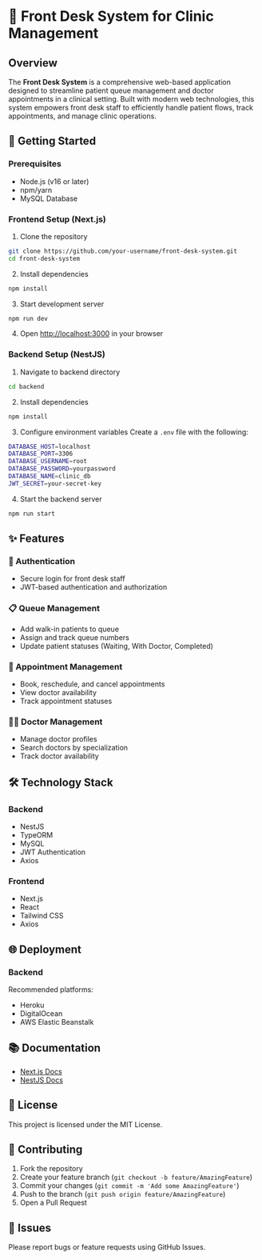 # 🏥 Front Desk System for Clinic Management

## Overview

The **Front Desk System** is a comprehensive web-based application designed to streamline patient queue management and doctor appointments in a clinical setting. Built with modern web technologies, this system empowers front desk staff to efficiently handle patient flows, track appointments, and manage clinic operations.

## 🚀 Getting Started

### Prerequisites
- Node.js (v16 or later)
- npm/yarn
- MySQL Database

### Frontend Setup (Next.js)

1. Clone the repository
```bash
git clone https://github.com/your-username/front-desk-system.git
cd front-desk-system
```

2. Install dependencies
```bash
npm install
```

3. Start development server
```bash
npm run dev
```

4. Open [http://localhost:3000](http://localhost:3000) in your browser

### Backend Setup (NestJS)

1. Navigate to backend directory
```bash
cd backend
```

2. Install dependencies
```bash
npm install
```

3. Configure environment variables
Create a `.env` file with the following:
```bash
DATABASE_HOST=localhost
DATABASE_PORT=3306
DATABASE_USERNAME=root
DATABASE_PASSWORD=yourpassword
DATABASE_NAME=clinic_db
JWT_SECRET=your-secret-key
```

4. Start the backend server
```bash
npm run start
```

## ✨ Features

### 🔐 Authentication
- Secure login for front desk staff
- JWT-based authentication and authorization

### 📋 Queue Management
- Add walk-in patients to queue
- Assign and track queue numbers
- Update patient statuses (Waiting, With Doctor, Completed)

### 📅 Appointment Management
- Book, reschedule, and cancel appointments
- View doctor availability
- Track appointment statuses

### 👩‍⚕️ Doctor Management
- Manage doctor profiles
- Search doctors by specialization
- Track doctor availability

## 🛠 Technology Stack

### Backend
- NestJS
- TypeORM
- MySQL
- JWT Authentication
- Axios

### Frontend
- Next.js
- React
- Tailwind CSS
- Axios

## 🌐 Deployment

### Backend
Recommended platforms:
- Heroku
- DigitalOcean
- AWS Elastic Beanstalk

## 📚 Documentation

- [Next.js Docs](https://nextjs.org/docs)
- [NestJS Docs](https://docs.nestjs.com/)

## 📄 License

This project is licensed under the MIT License.

## 🤝 Contributing

1. Fork the repository
2. Create your feature branch (`git checkout -b feature/AmazingFeature`)
3. Commit your changes (`git commit -m 'Add some AmazingFeature'`)
4. Push to the branch (`git push origin feature/AmazingFeature`)
5. Open a Pull Request

## 🐛 Issues

Please report bugs or feature requests using GitHub Issues.